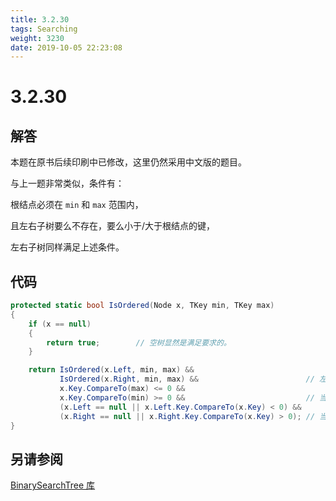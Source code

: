 ```yaml
---
title: 3.2.30
tags: Searching
weight: 3230
date: 2019-10-05 22:23:08
---
```


# 3.2.30


## 解答

本题在原书后续印刷中已修改，这里仍然采用中文版的题目。

与上一题非常类似，条件有：

根结点必须在 `min` 和 `max` 范围内，

且左右子树要么不存在，要么小于/大于根结点的键，

左右子树同样满足上述条件。

## 代码

```csharp
protected static bool IsOrdered(Node x, TKey min, TKey max)
{
    if (x == null)
    {
        return true;        // 空树显然是满足要求的。
    }

    return IsOrdered(x.Left, min, max) &&
           IsOrdered(x.Right, min, max) &&                        // 左右子树都满足要求。
           x.Key.CompareTo(max) <= 0 &&
           x.Key.CompareTo(min) >= 0 &&                           // 当前结点位于范围内。
           (x.Left == null || x.Left.Key.CompareTo(x.Key) < 0) &&
           (x.Right == null || x.Right.Key.CompareTo(x.Key) > 0); // 当前结点与子结点满足大小关系。
}
```

## 另请参阅

[BinarySearchTree 库](https://github.com/ikesnowy/Algorithms-4th-Edition-in-Csharp/tree/master/3%20Searching/3.2/BinarySearchTree)
